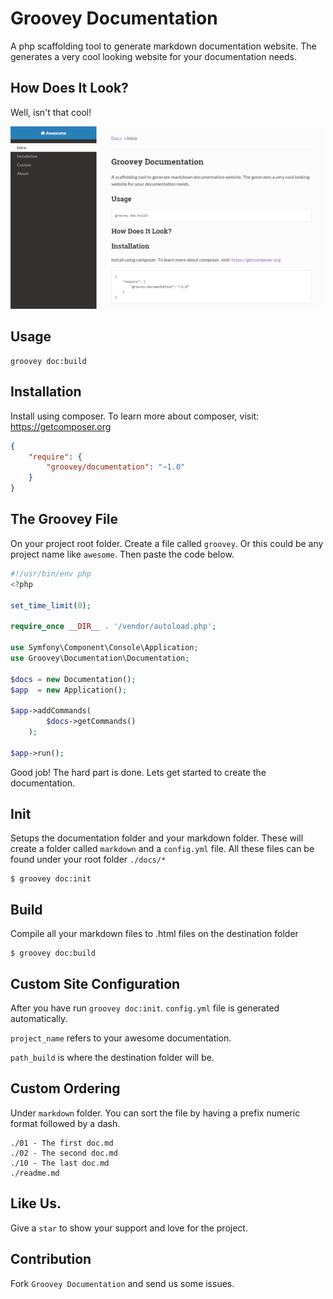 Groovey Documentation
=====================

A php scaffolding tool to generate markdown documentation website. The generates a very cool looking website for your documentation needs.

## How Does It Look?

Well, isn't that cool!

![alt tag](https://raw.githubusercontent.com/groovey/Documentation/master/groovey.png)

## Usage

    groovey doc:build

## Installation

Install using composer. To learn more about composer, visit: https://getcomposer.org

```json
{
    "require": {
        "groovey/documentation": "~1.0"
    }
}
```


## The Groovey File

On your project root folder. Create a file called `groovey`. Or this could be any project name like `awesome`. Then paste the code below.

```php
#!/usr/bin/env php
<?php

set_time_limit(0);

require_once __DIR__ . '/vendor/autoload.php';

use Symfony\Component\Console\Application;
use Groovey\Documentation\Documentation;

$docs = new Documentation();
$app  = new Application();

$app->addCommands(
        $docs->getCommands()
    );

$app->run();
```

Good job! The hard part is done. Lets get started to create the documentation.


## Init

Setups the documentation folder and your markdown folder. These will create a folder called `markdown` and a `config.yml` file. All these files can be found under your root folder `./docs/*`

    $ groovey doc:init

## Build

Compile all your markdown files to .html files on the destination folder

    $ groovey doc:build

## Custom Site Configuration

After you have run `groovey doc:init`. `config.yml` file is generated automatically.

`project_name` refers to your awesome documentation.

`path_build` is where the destination folder will be.

## Custom Ordering

Under `markdown` folder. You can sort the file by having a prefix numeric format followed by a dash.

```directory
./01 - The first doc.md
./02 - The second doc.md
./10 - The last doc.md
./readme.md
```

## Like Us.

Give a `star` to show your support and love for the project.

## Contribution

Fork `Groovey Documentation` and send us some issues.






